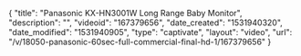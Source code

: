 {
    "title": "Panasonic KX-HN3001W Long Range Baby Monitor",
    "description": "",
    "videoid": "167379656",
    "date_created": "1531940320",
    "date_modified": "1531940905",
    "type": "captivate",
    "layout": "video",
    "url": "\/v\/18050-panasonic-60sec-full-commercial-final-hd-1\/167379656"
}
